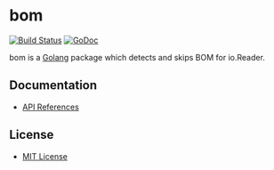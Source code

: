 # bom

[![Build Status](https://travis-ci.org/northbright/bom.svg?branch=master)](https://travis-ci.org/northbright/bom)
[![GoDoc](https://godoc.org/github.com/northbright/bom?status.svg)](https://godoc.org/github.com/northbright/bom)

bom is a [Golang](https://golang.org) package which detects and skips BOM for io.Reader.

## Documentation
* [API References](https://godoc.org/github.com/northbright/bom)

## License
* [MIT License](./LICENSE)
